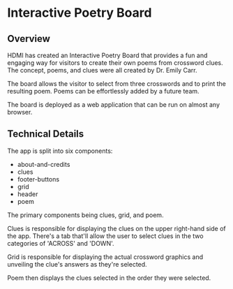 # Interactive Poetry Board

## Overview
HDMI has created an Interactive Poetry Board that provides a fun and engaging way for visitors to create their own poems from crossword clues. The concept, poems, and clues were all created by Dr. Emily Carr.

The board allows the visitor to select from three crosswords and to print the resulting poem. Poems can be effortlessly added by a future team.

The board is deployed as a web application that can be run on almost any browser.

## Technical Details

The app is split into six components:

 - about-and-credits
 - clues
 - footer-buttons
 - grid
 - header
 - poem

The primary components being clues, grid, and poem.

Clues is responsible for displaying the clues on the upper right-hand side of the app. There's a tab that'll allow the user to select clues in the two categories of 'ACROSS' and 'DOWN'.

Grid is responsible for displaying the actual crossword graphics and unveiling the clue's answers as they're selected.

Poem then displays the clues selected in the order they were selected. 
